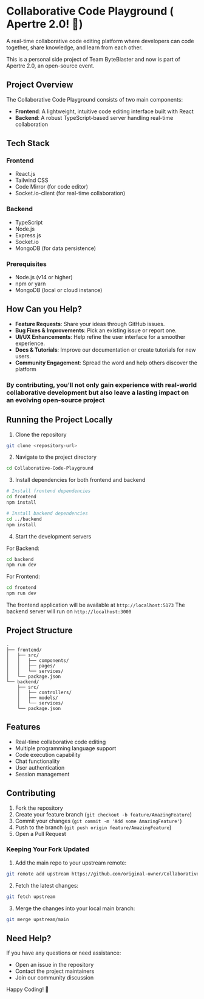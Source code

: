 

# Collaborative Code Playground ( Apertre 2.0! 👋)

A real-time collaborative code editing platform where developers can code together, share knowledge, and learn from each other. 

This is a personal side project of Team ByteBlaster and now is part of Apertre 2.0, an open-source event.

## Project Overview
The Collaborative Code Playground consists of two main components:
- **Frontend**: A lightweight, intuitive code editing interface built with React
- **Backend**: A robust TypeScript-based server handling real-time collaboration

## Tech Stack
### Frontend
- React.js
- Tailwind CSS
- Code Mirror (for code editor)
- Socket.io-client (for real-time collaboration)

### Backend
- TypeScript
- Node.js
- Express.js
- Socket.io
- MongoDB (for data persistence)

### Prerequisites
- Node.js (v14 or higher)
- npm or yarn
- MongoDB (local or cloud instance)

## How Can you Help?
- **Feature Requests**: Share your ideas through GitHub issues.
- **Bug Fixes & Improvements**: Pick an existing issue or report one.
- **UI/UX Enhancements**: Help refine the user interface for a smoother experience.
- **Docs & Tutorials**: Improve our documentation or create tutorials for new users.
- **Community Engagement**: Spread the word and help others discover the platform

### By contributing, you’ll not only gain experience with real-world collaborative development but also leave a lasting impact on an evolving open-source project

## Running the Project Locally

1. Clone the repository
```bash
git clone <repository-url>
```

2. Navigate to the project directory
```bash
cd Collaborative-Code-Playground
```

3. Install dependencies for both frontend and backend
```bash
# Install frontend dependencies
cd frontend
npm install

# Install backend dependencies
cd ../backend
npm install
```

4. Start the development servers

For Backend:
```bash
cd backend
npm run dev
```

For Frontend:
```bash
cd frontend
npm run dev
```

The frontend application will be available at `http://localhost:5173`
The backend server will run on `http://localhost:3000`

## Project Structure
```plaintext
.
├── frontend/
│   ├── src/
│   │   ├── components/
│   │   ├── pages/
│   │   └── services/
│   └── package.json
└── backend/
    ├── src/
    │   ├── controllers/
    │   ├── models/
    │   └── services/
    └── package.json
```

## Features
- Real-time collaborative code editing
- Multiple programming language support
- Code execution capability
- Chat functionality
- User authentication
- Session management

## Contributing
1. Fork the repository
2. Create your feature branch (`git checkout -b feature/AmazingFeature`)
3. Commit your changes (`git commit -m 'Add some AmazingFeature'`)
4. Push to the branch (`git push origin feature/AmazingFeature`)
5. Open a Pull Request

### Keeping Your Fork Updated
1. Add the main repo to your upstream remote:
```bash
git remote add upstream https://github.com/original-owner/Collaborative-Code-Playground.git
```

2. Fetch the latest changes:
```bash
git fetch upstream
```

3. Merge the changes into your local main branch:
```bash
git merge upstream/main
```

## Need Help?
If you have any questions or need assistance:
- Open an issue in the repository
- Contact the project maintainers
- Join our community discussion


Happy Coding! 🚀

